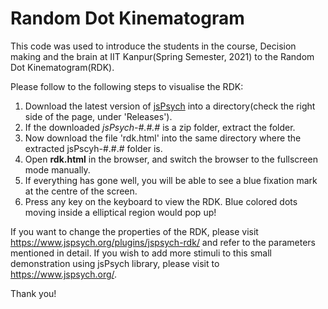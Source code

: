 # Random Dot Kinematogram
This code was used to introduce the students in the course, Decision making and the brain at IIT Kanpur(Spring Semester, 2021) to the Random Dot Kinematogram(RDK).

Please follow to the following steps to visualise the RDK:
1. Download the latest version of [jsPsych](https://github.com/jspsych/jsPsych/) into a directory(check the right side of the page, under 'Releases').
2. If the downloaded *jsPsych-#.#.#* is a zip folder, extract the folder.
3. Now download the file 'rdk.html' into the same directory where the extracted jsPscyh-#.#.# folder is.
4. Open **rdk.html** in the browser, and switch the browser to the fullscreen mode manually.
5. If everything has gone well, you will be able to see a blue fixation mark at the centre of the screen.
6. Press any key on the keyboard to view the RDK. Blue colored dots moving inside a elliptical region would pop up! 

If you want to change the properties of the RDK, please visit https://www.jspsych.org/plugins/jspsych-rdk/ and refer to the parameters mentioned in detail. If you wish to add more stimuli to this small demonstration using jsPsych library, please visit to https://www.jspsych.org/. 

Thank you! 
